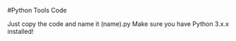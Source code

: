 #Python Tools Code

Just copy the code and name it (name).py
Make sure you have Python 3.x.x installed!
